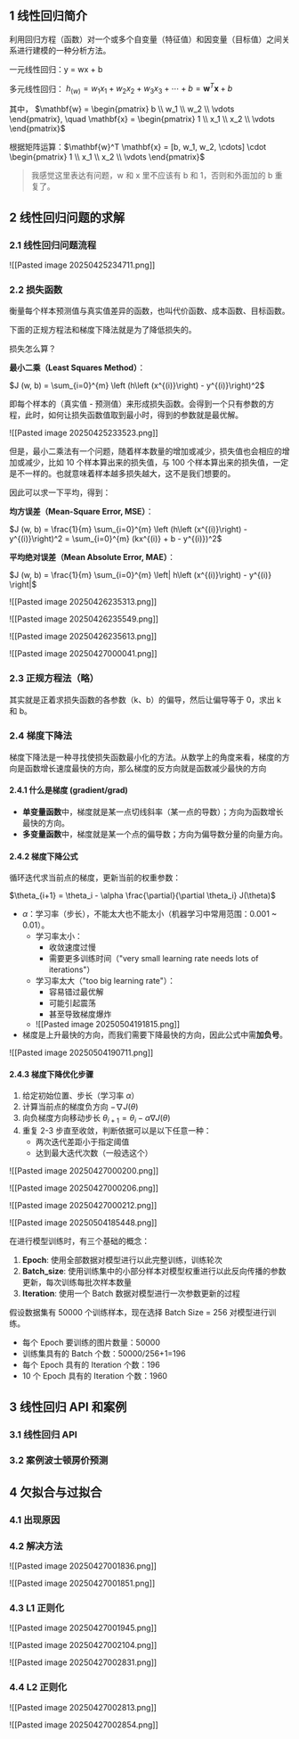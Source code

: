 ## 1 线性回归简介

利用回归方程（函数）对一个或多个自变量（特征值）和因变量（目标值）之间关系进行建模的一种分析方法。

一元线性回归：y = wx + b

多元线性回归： $h_{(w)} = w_1 x_1 + w_2 x_2 + w_3 x_3 + \cdots + b = \mathbf{w}^T \mathbf{x} + b$

其中， $\mathbf{w} = \begin{pmatrix} b \\ w_1 \\ w_2 \\ \vdots \end{pmatrix}, \quad \mathbf{x} = \begin{pmatrix} 1 \\ x_1 \\ x_2 \\ \vdots \end{pmatrix}$

根据矩阵运算：$\mathbf{w}^T \mathbf{x} = [b, w_1, w_2, \cdots] \cdot \begin{pmatrix} 1 \\ x_1 \\ x_2 \\ \vdots \end{pmatrix}$

> 我感觉这里表达有问题，w 和 x 里不应该有 b 和 1，否则和外面加的 b 重复了。

## 2 线性回归问题的求解

### 2.1 线性回归问题流程

![[Pasted image 20250425234711.png]]

### 2.2 损失函数

衡量每个样本预测值与真实值差异的函数，也叫代价函数、成本函数、目标函数。

下面的正规方程法和梯度下降法就是为了降低损失的。

损失怎么算？

**最小二乘（Least Squares Method）**：

$J (w, b) = \sum_{i=0}^{m} \left (h\left (x^{(i)}\right) - y^{(i)}\right)^2$

即每个样本的（真实值 - 预测值）来形成损失函数。会得到一个只有参数的方程，此时，如何让损失函数值取到最小时，得到的参数就是最优解。

![[Pasted image 20250425233523.png]]

但是，最小二乘法有一个问题，随着样本数量的增加或减少，损失值也会相应的增加或减少，比如 10 个样本算出来的损失值，与 100 个样本算出来的损失值，一定是不一样的。也就意味着样本越多损失越大，这不是我们想要的。

因此可以求一下平均，得到：

**均方误差（Mean-Square Error, MSE）**：

$J (w, b) = \frac{1}{m} \sum_{i=0}^{m} \left (h\left (x^{(i)}\right) - y^{(i)}\right)^2 = \sum_{i=0}^{m} (kx^{(i)} + b - y^{(i)})^2$

**平均绝对误差（Mean Absolute Error, MAE）**：

$J (w, b) = \frac{1}{m} \sum_{i=0}^{m} \left| h\left (x^{(i)}\right) - y^{(i)} \right|$

![[Pasted image 20250426235313.png]]

![[Pasted image 20250426235549.png]]

![[Pasted image 20250426235613.png]]

![[Pasted image 20250427000041.png]]

### 2.3 正规方程法（略）

其实就是正着求损失函数的各参数（k、b）的偏导，然后让偏导等于 0，求出 k 和 b。

### 2.4 梯度下降法

梯度下降法是一种寻找使损失函数最小化的方法。从数学上的角度来看，梯度的方向是函数增长速度最快的方向，那么梯度的反方向就是函数减少最快的方向

#### 2.4.1 什么是梯度 (gradient/grad)

- **单变量函数**中，梯度就是某一点切线斜率（某一点的导数）；方向为函数增长最快的方向。
- **多变量函数**中，梯度就是某一个点的偏导数；方向为偏导数分量的向量方向。

#### 2.4.2 梯度下降公式

循环迭代求当前点的梯度，更新当前的权重参数：

  $\theta_{i+1} = \theta_i - \alpha \frac{\partial}{\partial \theta_i} J(\theta)$

- $\alpha$：学习率（步长），不能太大也不能太小（机器学习中常用范围：0.001 ~ 0.01）。
	- 学习率太小：
		- 收敛速度过慢
		- 需要更多训练时间（"very small learning rate needs lots of iterations"）
	- 学习率太大（"too big learning rate"）：
		- 容易错过最优解
		- 可能引起震荡
		- 甚至导致梯度爆炸
	- ![[Pasted image 20250504191815.png]]
- 梯度是上升最快的方向，而我们需要下降最快的方向，因此公式中需**加负号**。

![[Pasted image 20250504190711.png]]

#### 2.4.3 梯度下降优化步骤

1. 给定初始位置、步长（学习率 $\alpha$）
2. 计算当前点的梯度负方向 $- \nabla J(\theta)$
3. 向负梯度方向移动步长 $\theta_{i+1} = \theta_i - \alpha \nabla J(\theta)$
4. 重复 2-3 步直至收敛，判断依据可以是以下任意一种：
   - 两次迭代差距小于指定阈值
   - 达到最大迭代次数（一般选这个）

![[Pasted image 20250427000200.png]]

![[Pasted image 20250427000206.png]]

![[Pasted image 20250427000212.png]]

![[Pasted image 20250504185448.png]]

在进行模型训练时，有三个基础的概念：

1. **Epoch**: 使用全部数据对模型进行以此完整训练，训练轮次
2. **Batch_size**: 使用训练集中的小部分样本对模型权重进行以此反向传播的参数更新，每次训练每批次样本数量
3. **Iteration**: 使用一个 Batch 数据对模型进行一次参数更新的过程

假设数据集有 50000 个训练样本，现在选择 Batch Size = 256 对模型进行训练。

- 每个 Epoch 要训练的图片数量：50000
- 训练集具有的 Batch 个数：50000/256+1=196
- 每个 Epoch 具有的 Iteration 个数：196
- 10 个 Epoch 具有的 Iteration 个数：1960

## 3 线性回归 API 和案例

### 3.1 线性回归 API

### 3.2 案例波士顿房价预测

## 4 欠拟合与过拟合

### 4.1 出现原因

### 4.2 解决方法

![[Pasted image 20250427001836.png]]

![[Pasted image 20250427001851.png]]

### 4.3 L1 正则化

![[Pasted image 20250427001945.png]]

![[Pasted image 20250427002104.png]]

![[Pasted image 20250427002831.png]]

### 4.4 L2 正则化

![[Pasted image 20250427002813.png]]

![[Pasted image 20250427002854.png]]
